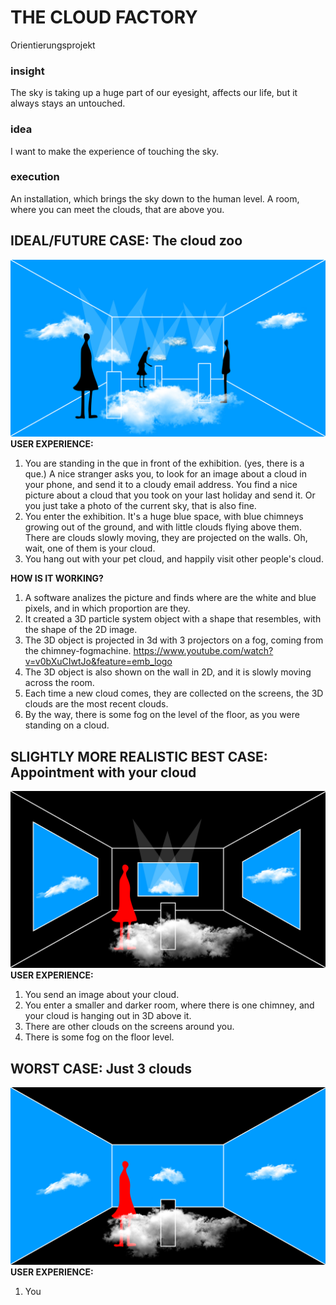 # **THE CLOUD FACTORY**
Orientierungsprojekt

### **insight**
The sky is taking up a huge part of our eyesight, affects our life, 
but it always stays an untouched.

### **idea**
I want to make the experience of touching the sky. 

### **execution**
An installation, which brings the sky down to the human level. 
A room, where you can meet the clouds, that are above you.

## **IDEAL/FUTURE CASE: The cloud zoo**
![alt text](https://github.com/ritaeperjesi/cloudfactory/blob/master/1.jpg)
**USER EXPERIENCE:**
1. You are standing in the que in front of the exhibition. (yes, there is a que.)
A nice stranger asks you, to look for an image about a cloud in your phone, and send it to a cloudy email address. You find a nice picture about a cloud that you took on your last holiday and send it. Or you just take a photo of the current sky, that is also fine. 
2. You enter the exhibition. It's a huge blue space, with blue chimneys growing out of the ground, and with little clouds flying above them. There are clouds slowly moving, they are projected on the walls. Oh, wait, one of them is your cloud. 
3. You hang out with your pet cloud, and happily visit other people's cloud. 

**HOW IS IT WORKING?**
1. A software analizes the picture and finds where are the white and blue pixels, and in which proportion are they.
2. It created a 3D particle system object with a shape that resembles, with the shape of the 2D image.
3. The 3D object is projected in 3d with 3 projectors on a fog, coming from the chimney-fogmachine. 
https://www.youtube.com/watch?v=v0bXuCIwtJo&feature=emb_logo
4. The 3D object is also shown on the wall in 2D, and it is slowly moving across the room.
5. Each time a new cloud comes, they are collected on the screens, the 3D clouds are the most recent clouds. 
6. By the way, there is some fog on the level of the floor, as you were standing on a cloud.

## **SLIGHTLY MORE REALISTIC BEST CASE: Appointment with your cloud**
![alt text](https://github.com/ritaeperjesi/cloudfactory/blob/master/2.jpg)
**USER EXPERIENCE:**
1. You send an image about your cloud.
2. You enter a smaller and darker room, where there is one chimney, and your cloud is hanging out in 3D above it. 
3. There are other clouds on the screens around you.
4. There is some fog on the floor level.

## **WORST CASE: Just 3 clouds**
![alt text](https://github.com/ritaeperjesi/cloudfactory/blob/master/3.jpg)
**USER EXPERIENCE:**
1. You

